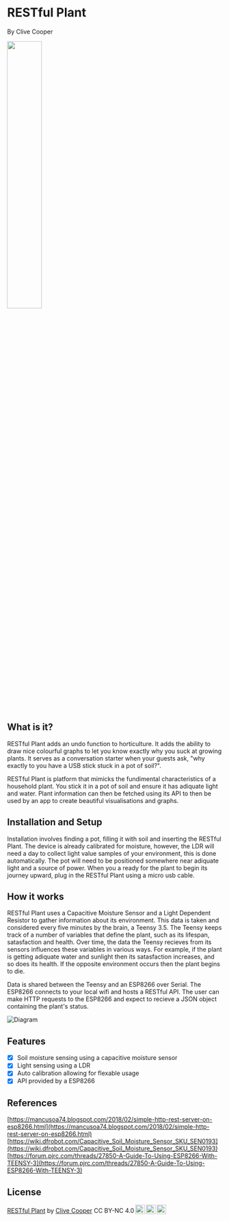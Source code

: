 # RESTful Plant
By Clive Cooper

<img src="https://i.imgur.com/1QlZfPb.png" width="40%" />

## What is it?
RESTful Plant adds an undo function to horticulture. It adds the ability to draw nice colourful graphs to let you know exactly why you suck at growing plants. It serves as a conversation starter when your guests ask, "why exactly to you have a USB stick stuck in a pot of soil?". 

RESTful Plant is platform that mimicks the fundimental characteristics of a household plant. You stick it in a pot of soil and ensure it has adiquate light and water. Plant information can then be fetched using its API to then be used by an app to create beautiful visualisations and graphs. 

## Installation and Setup
Installation involves finding a pot, filling it with soil and inserting the RESTful Plant. The device is already calibrated for moisture, however, the LDR will need a day to collect light value samples of your environment, this is done automatically. The pot will need to be positioned somewhere near adiquate light and a source of power. When you a ready for the plant to begin its journey upward, plug in the RESTful Plant using a micro usb cable. 

## How it works
RESTful Plant uses a Capacitive Moisture Sensor and a Light Dependent Resistor to gather information about its environment. This data is taken and considered every five minutes by the brain, a Teensy 3.5. The Teensy keeps track of a number of variables that define the plant, such as its lifespan, satasfaction and health. Over time, the data the Teensy recieves from its sensors influences these variables in various ways. For example, if the plant is getting adiquate water and sunlight then its satasfaction increases, and so does its health. If the opposite environment occurs then the plant begins to die. 

Data is shared between the Teensy and an ESP8266 over Serial. The ESP8266 connects to your local wifi and hosts a RESTful API. The user can make HTTP requests to the ESP8266 and expect to recieve a JSON object containing the plant's status.

![Diagram](https://i.imgur.com/LpstiQu.png)

## Features
 - [x] Soil moisture sensing using a capacitive moisture sensor
 - [x] Light sensing using a LDR
 - [x] Auto calibration allowing for flexable usage
 - [x] API provided by a ESP8266

## References
[https://mancusoa74.blogspot.com/2018/02/simple-http-rest-server-on-esp8266.html](https://mancusoa74.blogspot.com/2018/02/simple-http-rest-server-on-esp8266.html)
[https://wiki.dfrobot.com/Capacitive_Soil_Moisture_Sensor_SKU_SEN0193](https://wiki.dfrobot.com/Capacitive_Soil_Moisture_Sensor_SKU_SEN0193)
[https://forum.pjrc.com/threads/27850-A-Guide-To-Using-ESP8266-With-TEENSY-3](https://forum.pjrc.com/threads/27850-A-Guide-To-Using-ESP8266-With-TEENSY-3)



## License
<p xmlns:dct="http://purl.org/dc/terms/" xmlns:cc="http://creativecommons.org/ns#" class="license-text"><a rel="cc:attributionURL" href="https://github.com/yaclive/restful-plant"><span rel="dct:title">RESTful Plant</span></a> by <a rel="cc:attributionURL" href="yaclive.github.com"><span rel="cc:attributionName">Clive Cooper</span></a> CC BY-NC 4.0<a href="https://creativecommons.org/licenses/by-nc/4.0"><img style="height:22px!important;margin-left: 3px;vertical-align:text-bottom;" src="https://search.creativecommons.org/static/img/cc_icon.svg" /><img  style="height:22px!important;margin-left: 3px;vertical-align:text-bottom;" src="https://search.creativecommons.org/static/img/cc-by_icon.svg" /><img  style="height:22px!important;margin-left: 3px;vertical-align:text-bottom;" src="https://search.creativecommons.org/static/img/cc-nc_icon.svg" /></a></p>
